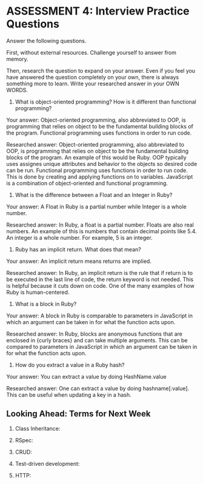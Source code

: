 # ASSESSMENT 4: Interview Practice Questions

Answer the following questions.

First, without external resources. Challenge yourself to answer from memory.

Then, research the question to expand on your answer. Even if you feel you have answered the question completely on your own, there is always something more to learn. Write your researched answer in your OWN WORDS.

1. What is object-oriented programming? How is it different than functional programming?

Your answer: Object-oriented programming, also abbreviated to OOP, is programming that relies on object to be the fundamental building blocks of the program. Functional programming uses functions in order to run code. 

Researched answer: Object-oriented programming, also abbreviated to OOP, is programming that relies on object to be the fundamental building blocks of the program. An example of this would be Ruby. OOP typically uses assignes unique attributes and behavior to the objects so desired code can be run. Functional programming uses functions in order to run code. This is done by creating and applying functions on to variables. JavaScript is a combination of object-oriented and functional programming. 

1. What is the difference between a Float and an Integer in Ruby?

Your answer: A Float in Ruby is a partial number while Integer is a whole number.

Researched answer: In Ruby, a float is a partial number. Floats are also real numbers. An example of this is numbers that contain decimal points like 5.4. An integer is a whole number. For example, 5 is an integer. 

1. Ruby has an implicit return. What does that mean?

Your answer: An implicit return means returns are implied. 

Researched answer: In Ruby, an implicit return is the rule that if return is to be executed in the last line of code, the return keyword is not needed. This is helpful because it cuts down on code. One of the many examples of how Ruby is human-centered. 

1. What is a block in Ruby?

Your answer: A block in Ruby is comparable to parameters in JavaScript in which an argument can be taken in for what the function acts upon.

Researched answer: In Ruby, blocks are anonymous functions that are enclosed in {curly braces} and can take multiple arguments. This can be compared to parameters in JavaScript in which an argument can be taken in for what the function acts upon.

1. How do you extract a value in a Ruby hash?

Your answer: You can extract a value by doing HashName.value

Researched answer: One can extract a value by doing hashname[:value]. This can be useful when updating a key in a hash. 

## Looking Ahead: Terms for Next Week

1. Class Inheritance:

2. RSpec:

3. CRUD:

4. Test-driven development:

5. HTTP:
